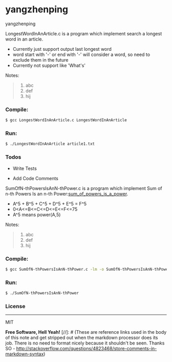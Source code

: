 # yangzhenping
yangzhenping


LongestWordInAnArticle.c is a program which implement search a longest word in an article.

  - Currently just support output last longest word
  - word start with '-' or end with '-' will consider a word, so need to exclude them in the future
  - Currently not support like 'What's'

Notes:
> 1. abc
> 2. def
> 3. hij

### Compile:
```sh
$ gcc LongestWordInAnArticle.c LongestWordInAnArticle
```

### Run:
```sh
$ ./LongestWordInAnArticle article1.txt
```

### Todos


 - Write Tests

 - Add Code Comments

SumOfN-thPowersIsAnN-thPower.c is a program which implement Sum of n-th Powers Is an n-th Power:[sum_of_powers_is_a_power].

  - A^5 + B^5 + C^5 + D^5 + E^5 = F^5
  - 0<A<=B<=C<=D<=E<=F<=75 
  - A^5 means power(A,5)

Notes:
> 1. abc
> 2. def
> 3. hij

### Compile:
```sh
$ gcc SumOfN-thPowersIsAnN-thPower.c -lm -o SumOfN-thPowersIsAnN-thPower
```

### Run:
```sh
$ ./SumOfN-thPowersIsAnN-thPower
```

### License

----

MIT




**Free Software, Hell Yeah!**
[//]: # (These are reference links used in the body of this note and get stripped out when the markdown processor does its job. There is no need to format nicely because it shouldn't be seen. Thanks SO - http://stackoverflow.com/questions/4823468/store-comments-in-markdown-syntax)



   [sum_of_powers_is_a_power]: <http://martin-flatin.org/math/sums_of_powers/sum_of_powers_is_a_power.xhtml>